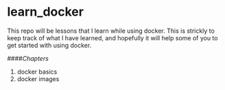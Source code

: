 # learn_docker
This repo will be lessons that I learn while using docker.  This is strickly to keep track of what I have learned, and hopefully it will help some of you to get started with using docker.


####_Chapters_
1. docker basics
2. docker images
